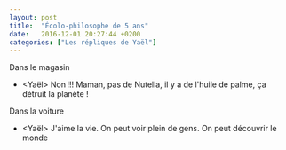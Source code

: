 ```yaml
---
layout: post
title:  "Écolo-philosophe de 5 ans"
date:   2016-12-01 20:27:44 +0200
categories: ["Les répliques de Yaël"]
---
```


Dans le magasin

-   \<Yaël\> Non !!! Maman, pas de Nutella, il y a de l'huile de palme, ça détruit la planète !

Dans la voiture

-   \<Yaël\> J'aime la vie. On peut voir plein de gens. On peut découvrir le monde

<!--more-->

